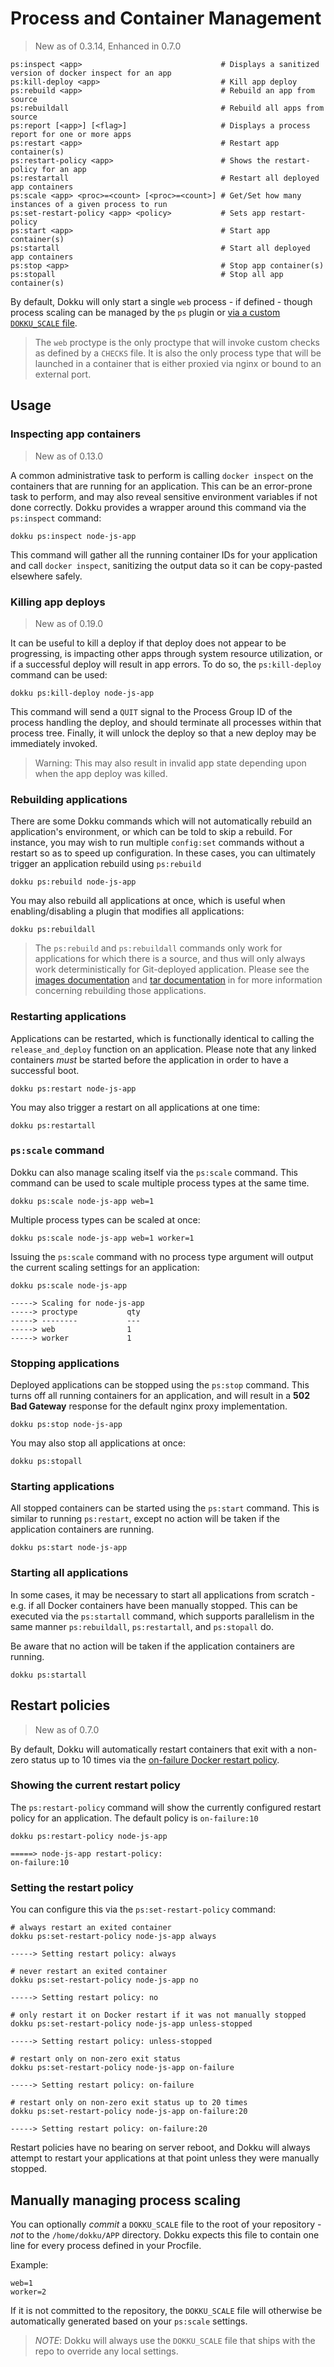 # Process and Container Management

> New as of 0.3.14, Enhanced in 0.7.0

```
ps:inspect <app>                               # Displays a sanitized version of docker inspect for an app
ps:kill-deploy <app>                           # Kill app deploy
ps:rebuild <app>                               # Rebuild an app from source
ps:rebuildall                                  # Rebuild all apps from source
ps:report [<app>] [<flag>]                     # Displays a process report for one or more apps
ps:restart <app>                               # Restart app container(s)
ps:restart-policy <app>                        # Shows the restart-policy for an app
ps:restartall                                  # Restart all deployed app containers
ps:scale <app> <proc>=<count> [<proc>=<count>] # Get/Set how many instances of a given process to run
ps:set-restart-policy <app> <policy>           # Sets app restart-policy
ps:start <app>                                 # Start app container(s)
ps:startall                                    # Start all deployed app containers
ps:stop <app>                                  # Stop app container(s)
ps:stopall                                     # Stop all app container(s)
```

By default, Dokku will only start a single `web` process - if defined - though process scaling can be managed by the `ps` plugin or [via a custom `DOKKU_SCALE` file](/docs/deployment/process-management.md#manually-managing-process-scaling).

> The `web` proctype is the only proctype that will invoke custom checks as defined by a `CHECKS` file. It is also the only process type that will be launched in a container that is either proxied via nginx or bound to an external port.

## Usage

### Inspecting app containers

> New as of 0.13.0

A common administrative task to perform is calling `docker inspect` on the containers that are running for an application. This can be an error-prone task to perform, and may also reveal sensitive environment variables if not done correctly. Dokku provides a wrapper around this command via the `ps:inspect` command:

```shell
dokku ps:inspect node-js-app
```

This command will gather all the running container IDs for your application and call `docker inspect`, sanitizing the output data so it can be copy-pasted elsewhere safely.

### Killing app deploys

> New as of 0.19.0

It can be useful to kill a deploy if that deploy does not appear to be progressing, is impacting other apps through system resource utilization, or if a successful deploy will result in app errors. To do so, the `ps:kill-deploy` command can be used:

```shell
dokku ps:kill-deploy node-js-app
```

This command will send a `QUIT` signal to the Process Group ID of the process handling the deploy, and should terminate all processes within that process tree. Finally, it will unlock the deploy so that a new deploy may be immediately invoked.

> Warning: This may also result in invalid app state depending upon when the app deploy was killed.

### Rebuilding applications

There are some Dokku commands which will not automatically rebuild an application's environment, or which can be told to skip a rebuild. For instance, you may wish to run multiple `config:set` commands without a restart so as to speed up configuration. In these cases, you can ultimately trigger an application rebuild using `ps:rebuild`

```shell
dokku ps:rebuild node-js-app
```

You may also rebuild all applications at once, which is useful when enabling/disabling a plugin that modifies all applications:

```shell
dokku ps:rebuildall
```

> The `ps:rebuild` and `ps:rebuildall` commands only work for applications for which there is a source, and thus
> will only always work deterministically for Git-deployed application. Please see
> the [images documentation](/docs/deployment/methods/images.md) and [tar documentation](/docs/deployment/methods/tar.md)
> in for more information concerning rebuilding those applications.

### Restarting applications

Applications can be restarted, which is functionally identical to calling the `release_and_deploy` function on an application. Please note that any linked containers *must* be started before the application in order to have a successful boot.

```shell
dokku ps:restart node-js-app
```

You may also trigger a restart on all applications at one time:

```shell
dokku ps:restartall
```

### `ps:scale` command

Dokku can also manage scaling itself via the `ps:scale` command. This command can be used to scale multiple process types at the same time.

```shell
dokku ps:scale node-js-app web=1
```

Multiple process types can be scaled at once:

```shell
dokku ps:scale node-js-app web=1 worker=1
```

Issuing the `ps:scale` command with no process type argument will output the current scaling settings for an application:

```shell
dokku ps:scale node-js-app
```

```
-----> Scaling for node-js-app
-----> proctype           qty
-----> --------           ---
-----> web                1
-----> worker             1
```

### Stopping applications

Deployed applications can be stopped using the `ps:stop` command. This turns off all running containers for an application, and will result in a **502 Bad Gateway** response for the default nginx proxy implementation.

```shell
dokku ps:stop node-js-app
```

You may also stop all applications at once:

```shell
dokku ps:stopall
```

### Starting applications

All stopped containers can be started using the `ps:start` command. This is similar to running `ps:restart`, except no action will be taken if the application containers are running.

```shell
dokku ps:start node-js-app
```

### Starting all applications

In some cases, it may be necessary to start all applications from scratch - e.g. if all Docker containers have been manually stopped. This can be executed via the `ps:startall` command, which supports parallelism in the same manner `ps:rebuildall`, `ps:restartall`, and `ps:stopall` do.

Be aware that no action will be taken if the application containers are running.

```shell
dokku ps:startall
```

## Restart policies

> New as of 0.7.0

By default, Dokku will automatically restart containers that exit with a non-zero status up to 10 times via the [on-failure Docker restart policy](https://docs.docker.com/engine/reference/run/#restart-policies-restart).

### Showing the current restart policy

The `ps:restart-policy` command will show the currently configured restart policy for an application. The default policy is `on-failure:10`

```shell
dokku ps:restart-policy node-js-app
```

```
=====> node-js-app restart-policy:
on-failure:10
```

### Setting the restart policy

You can configure this via the `ps:set-restart-policy` command:

```shell
# always restart an exited container
dokku ps:set-restart-policy node-js-app always
```

```
-----> Setting restart policy: always
```

```shell
# never restart an exited container
dokku ps:set-restart-policy node-js-app no
```

```
-----> Setting restart policy: no
```

```shell
# only restart it on Docker restart if it was not manually stopped
dokku ps:set-restart-policy node-js-app unless-stopped
```

```
-----> Setting restart policy: unless-stopped
```

```shell
# restart only on non-zero exit status
dokku ps:set-restart-policy node-js-app on-failure
```

```
-----> Setting restart policy: on-failure
```

```shell
# restart only on non-zero exit status up to 20 times
dokku ps:set-restart-policy node-js-app on-failure:20
```

```
-----> Setting restart policy: on-failure:20
```

Restart policies have no bearing on server reboot, and Dokku will always attempt to restart your applications at that point unless they were manually stopped.

## Manually managing process scaling

You can optionally *commit* a `DOKKU_SCALE` file to the root of your repository - *not* to the `/home/dokku/APP` directory. Dokku expects this file to contain one line for every process defined in your Procfile.

Example:

```Procfile
web=1
worker=2
```

If it is not committed to the repository, the `DOKKU_SCALE` file will otherwise be automatically generated based on your `ps:scale` settings.

> *NOTE*: Dokku will always use the `DOKKU_SCALE` file that ships with the repo to override any local settings.
